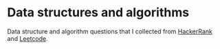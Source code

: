 # Data structures and algorithms

Data structure and algorithm questions that I collected from [HackerRank](https://www.hackerrank.com/) and [Leetcode](https://leetcode.com/).
